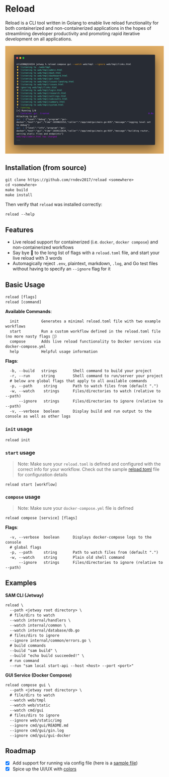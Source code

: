 # Reload
Reload is a CLI tool written in Golang to enable live reload functionality for both containerized and non-containerized applications in the hopes of streamlining developer productivity and promoting rapid iterative development on all applications.

<img 
  style="margin:auto;" 
  src="docs/reload.png"
/>

## Installation (from source)
```shell
git clone https://github.com/rndev2017/reload <somewhere>
cd <somewhere>
make build
make install
```

Then verify that `reload` was installed correctly:

```shell
reload --help
```

## Features
- Live reload support for containerized (i.e. `docker`, `docker compose`) and non-containerized workflows
- Say bye 👋 to the long list of flags with a `reload.toml` file, and start your live reload with 3 words
- Automagically reject `.env`, plaintext, markdown, `.log`, and Go test files without having to specify an `--ignore` flag for it

## Basic Usage

```shell
reload [flags]
reload [command]
```

**Available Commands**:
```shell
  init          Generates a minimal reload.toml file with two example workflows
  start         Run a custom workflow defined in the reload.toml file (no more nasty flags 🤮)
  compose       Adds live reload functionality to Docker services via docker-compose.yml
  help          Helpful usage information
```

**Flags**:
```shell
  -b, --build   strings       Shell command to build your project
  -r, --run     string        Shell command to run/server your project
  # below are global flags that apply to all available commands
  -p, --path     string       Path to watch files from (default ".")
  -w, --watch    strings      Files/directories to watch (relative to --path) 
      --ignore   strings      Files/directories to ignore (relative to --path)
  -v, --verbose  boolean      Display build and run output to the console as well as other logs
```

### `init` usage

```shell
reload init
```

### `start` usage
> Note: Make sure your `reload.toml` is defined and configured with the correct info for your workflow. 
> Check out the sample [reload.toml](reload.toml) file for configuration details

```shell
reload start [workflow]
```

### `compose` usage
> Note: Make sure your `docker-compose.yml` file is defined

```shell
reload compose [service] [flags]
```

**Flags**:
```shell
  -v, --verbose  boolean      Displays docker-compose logs to the console 
  # global flags
  -p, --path     string       Path to watch files from (default ".")
  -w, --watch    string       Plain old shell command
      --ignore   strings      Files/directories to ignore (relative to --path)
```

## Examples

**SAM CLI (Jetway)**
```shell
reload \ 
  --path <jetway root directory> \
  # file/dirs to watch
  --watch internal/handlers \
  --watch internal/common \
  --watch internal/database/db.go
  # files/dirs to ignore
  --ignore internal/common/errors.go \
  # build commands 
  --build "sam build" \
  --build "echo build succeeded!" \
  # run command
  --run "sam local start-api --host <host> --port <port>"
```

**GUI Service (Docker Compose)**
```shell
reload compose gui \ 
  --path <jetway root directory> \
  # file/dirs to watch
  --watch web/tmpl
  --watch web/static
  --watch cmd/gui
  # files/dirs to ignore
  --ignore web/static/img
  --ignore cmd/gui/README.md
  --ignore cmd/gui/gin.log
  --ignore cmd/gui/gui-docker
```

## Roadmap
- [x] Add support for running via config file (here is a [sample file](reload.toml))
- [x] Spice up the UI/UX with [colors](https://github.com/fatih/color)
